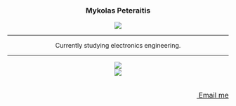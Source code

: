 <div align="center">
  <h3>Mykolas Peteraitis</h3>
  <a href="https://discord.com/users/272270950358188033"><img src="https://dcbadge.vercel.app/api/shield/272270950358188033"></a>
</div>

---

<div align="center">
  Currently studying electronics engineering.
</div>

---

<div align="center">
  <img src="https://github-readme-stats.vercel.app/api?username=PonasKovas&show_icons=true&theme=tokyonight"><br />
  <img src="https://github-readme-stats.vercel.app/api/top-langs/?username=PonasKovas&layout=compact&theme=tokyonight">
</div>

<br />
<br />

<div align="right" style="font-size: 16px">
  <a href="mailto:mykolas.peteraitis@gmail.com"><img src="https://creazilla-store.fra1.digitaloceanspaces.com/emojis/53092/envelope-emoji-clipart-md.png" width="16px"> Email me</a>
</div>


